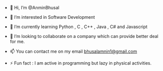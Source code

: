 - 👋 Hi, I’m @AnminBhusal
- 👀 I’m interested in Software Development
- 🌱 I’m currently learning Python , C , C++ , Java , C# and Javascript
- 💞️ I’m looking to collaborate on a company which can provide better deal for me.
- 📫 You can contact me on my email bhusalamnin1@gmail.com
  
- ⚡ Fun fact : I am active in programming but lazy in physical activities.

<!---
AnminBhusal/AnminBhusal is a ✨ special ✨ repository because its `README.md` (this file) appears on your GitHub profile.
You can click the Preview link to take a look at your changes.
--->
